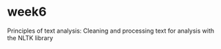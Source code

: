 # week6
Principles of text analysis: Cleaning and processing text for analysis with the NLTK library
